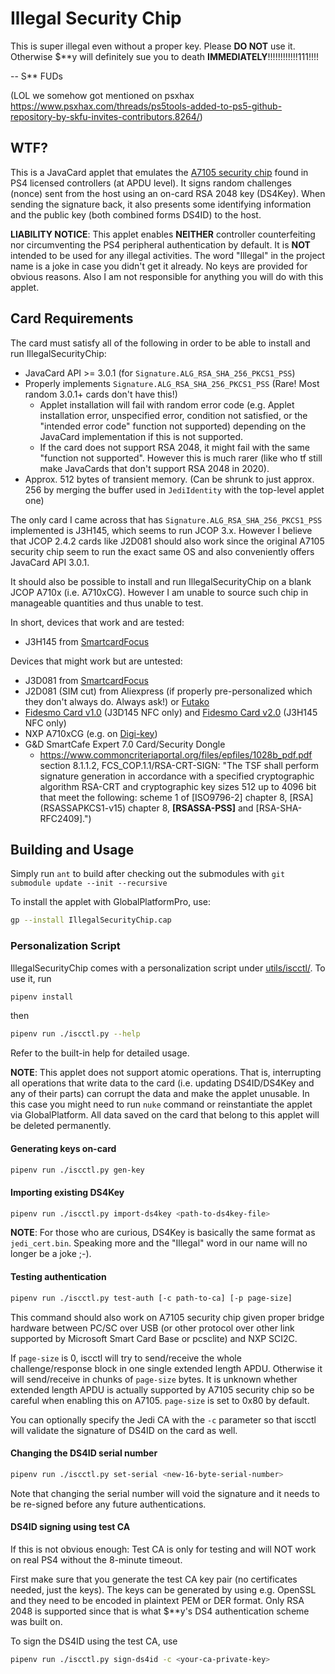 # Illegal Security Chip

This is super illegal even without a proper key. Please **DO NOT** use it. Otherwise $\*\*y will definitely sue you to death **IMMEDIATELY**!!!!!!!!!!!!111!!!!

-- S** FUDs

(LOL we somehow got mentioned on psxhax https://www.psxhax.com/threads/ps5tools-added-to-ps5-github-repository-by-skfu-invites-contributors.8264/)

## WTF?

This is a JavaCard applet that emulates the [A7105 security chip](https://gist.github.com/dogtopus/dae307c7773e792150990a06e79583d0) found in PS4 licensed controllers (at APDU level). It signs random challenges (nonce) sent from the host using an on-card RSA 2048 key (DS4Key). When sending the signature back, it also presents some identifying information and the public key (both combined forms DS4ID) to the host.

**LIABILITY NOTICE**: This applet enables **NEITHER** controller counterfeiting nor circumventing the PS4 peripheral authentication by default. It is **NOT** intended to be used for any illegal activities. The word "Illegal" in the project name is a joke in case you didn't get it already. No keys are provided for obvious reasons. Also I am not responsible for anything you will do with this applet.

## Card Requirements

The card must satisfy all of the following in order to be able to install and run IllegalSecurityChip:

- JavaCard API >= 3.0.1 (for `Signature.ALG_RSA_SHA_256_PKCS1_PSS`)
- Properly implements `Signature.ALG_RSA_SHA_256_PKCS1_PSS` (Rare! Most random 3.0.1+ cards don't have this!)
  - Applet installation will fail with random error code (e.g. Applet installation error, unspecified error, condition not satisfied, or the "intended error code" function not supported) depending on the JavaCard implementation if this is not supported.
  - If the card does not support RSA 2048, it might fail with the same "function not supported". However this is much rarer (like who tf still make JavaCards that don't support RSA 2048 in 2020).
- Approx. 512 bytes of transient memory. (Can be shrunk to just approx. 256 by merging the buffer used in `JediIdentity` with the top-level applet one)

The only card I came across that has `Signature.ALG_RSA_SHA_256_PKCS1_PSS` implemented is J3H145, which seems to run JCOP 3.x. However I believe that JCOP 2.4.2 cards like J2D081 should also work since the original A7105 security chip seem to run the exact same OS and also conveniently offers JavaCard API 3.0.1.

It should also be possible to install and run IllegalSecurityChip on a blank JCOP A710x (i.e. A710xCG). However I am unable to source such chip in manageable quantities and thus unable to test.

In short, devices that work and are tested:

- J3H145 from [SmartcardFocus](https://www.smartcardfocus.com/shop/ilp/id~879/nxp-j3h145-dual-interface-java-card-144k/p/index.shtml)

Devices that might work but are untested:

- J3D081 from [SmartcardFocus](https://www.smartcardfocus.com/shop/ilp/id~688/j3d081-80k/p/index.shtml)
- J2D081 (SIM cut) from Aliexpress (if properly pre-personalized which they don't always do. Always ask!) or [Futako](https://www.javacardsdk.com/product/j2d081sim2/)
- [Fidesmo Card v1.0](https://shop.fidesmo.com/products/fidesmo-card) (J3D145 NFC only) and [Fidesmo Card v2.0](https://shop.fidesmo.com/products/fidesmo-card-2-0) (J3H145 NFC only)
- NXP A710xCG (e.g. on [Digi-key](https://www.digikey.com/en/products/detail/nxp-usa-inc/A7101CGTK2-T0B040X/7645426))
- G\&D SmartCafe Expert 7.0 Card/Security Dongle
  - https://www.commoncriteriaportal.org/files/epfiles/1028b_pdf.pdf section 8.1.1.2, FCS\_COP.1.1/RSA-CRT-SIGN: "The TSF shall perform signature generation in accordance with a specified cryptographic algorithm RSA-CRT and cryptographic key sizes 512 up to 4096 bit that meet the following: scheme 1 of \[ISO9796-2\] chapter 8, \[RSA\] (RSASSAPKCS1-v15) chapter 8, **\[RSASSA-PSS\]** and \[RSA-SHA-RFC2409\].")

## Building and Usage

Simply run `ant` to build after checking out the submodules with `git submodule update --init --recursive`

To install the applet with GlobalPlatformPro, use:

```sh
gp --install IllegalSecurityChip.cap
```

### Personalization Script

IllegalSecurityChip comes with a personalization script under [utils/iscctl/](./utils/iscctl/). To use it, run

```sh
pipenv install
```

then

```sh
pipenv run ./iscctl.py --help
```

Refer to the built-in help for detailed usage.

**NOTE**: This applet does not support atomic operations. That is, interrupting all operations that write data to the card (i.e. updating DS4ID/DS4Key and any of their parts) can corrupt the data and make the applet unusable. In this case you might need to run `nuke` command or reinstantiate the applet via GlobalPlatform. All data saved on the card that belong to this applet will be deleted permanently.

#### Generating keys on-card

```sh
pipenv run ./iscctl.py gen-key
```

#### Importing existing DS4Key

```sh
pipenv run ./iscctl.py import-ds4key <path-to-ds4key-file>
```

**NOTE**: For those who are curious, DS4Key is basically the same format as `jedi_cert.bin`. Speaking more and the "Illegal" word in our name will no longer be a joke ;-).

#### Testing authentication

```sh
pipenv run ./iscctl.py test-auth [-c path-to-ca] [-p page-size]
```

This command should also work on A7105 security chip given proper bridge hardware between PC/SC over USB (or other protocol over other link supported by Microsoft Smart Card Base or pcsclite) and NXP SCI2C.

If `page-size` is 0, iscctl will try to send/receive the whole challenge/response block in one single extended length APDU. Otherwise it will send/receive in chunks of `page-size` bytes. It is unknown whether extended length APDU is actually supported by A7105 security chip so be careful when enabling this on A7105. `page-size` is set to 0x80 by default.

You can optionally specify the Jedi CA with the `-c` parameter so that iscctl will validate the signature of DS4ID on the card as well.

#### Changing the DS4ID serial number

```sh
pipenv run ./iscctl.py set-serial <new-16-byte-serial-number>
```

Note that changing the serial number will void the signature and it needs to be re-signed before any future authentications.

#### DS4ID signing using test CA

If this is not obvious enough: Test CA is only for testing and will NOT work on real PS4 without the 8-minute timeout.

First make sure that you generate the test CA key pair (no certificates needed, just the keys). The keys can be generated by using e.g. OpenSSL and they need to be encoded in plaintext PEM or DER format. Only RSA 2048 is supported since that is what $**y's DS4 authentication scheme was built on.

To sign the DS4ID using the test CA, use

```sh
pipenv run ./iscctl.py sign-ds4id -c <your-ca-private-key>
```
